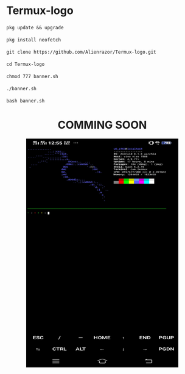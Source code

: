# Termux-logo


```
pkg update && upgrade

pkg install neofetch

git clone https://github.com/Alienrazor/Termux-logo.git

cd Termux-logo

chmod 777 banner.sh

./banner.sh

bash banner.sh
```

<h1 align="center">COMMING SOON</h1>
<p align="center">
<img src='https://raw.githubusercontent.com/Alienrazor/SS/main/Screenshot_20231229_125528.jpg' style="height:600px;width:400px;" >
